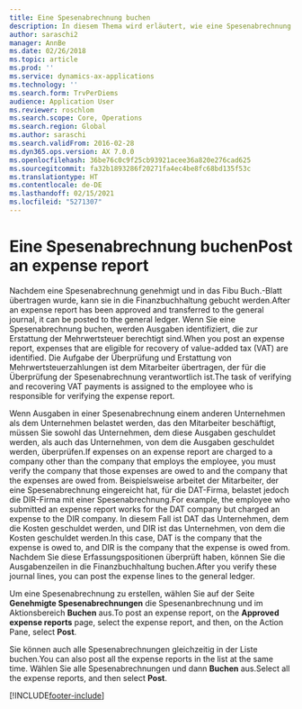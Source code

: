 ```yaml
---
title: Eine Spesenabrechnung buchen
description: In diesem Thema wird erläutert, wie eine Spesenabrechnung in die Finanzbuchhaltung gebucht wird.
author: saraschi2
manager: AnnBe
ms.date: 02/26/2018
ms.topic: article
ms.prod: ''
ms.service: dynamics-ax-applications
ms.technology: ''
ms.search.form: TrvPerDiems
audience: Application User
ms.reviewer: roschlom
ms.search.scope: Core, Operations
ms.search.region: Global
ms.author: saraschi
ms.search.validFrom: 2016-02-28
ms.dyn365.ops.version: AX 7.0.0
ms.openlocfilehash: 36be76c0c9f25cb93921acee36a820e276cad625
ms.sourcegitcommit: fa32b1893286f20271fa4ec4be8fc68bd135f53c
ms.translationtype: HT
ms.contentlocale: de-DE
ms.lasthandoff: 02/15/2021
ms.locfileid: "5271307"
---
```

# <a name="post-an-expense-report"></a><span data-ttu-id="49241-103">Eine Spesenabrechnung buchen</span><span class="sxs-lookup"><span data-stu-id="49241-103">Post an expense report</span></span>

<span data-ttu-id="49241-104">Nachdem eine Spesenabrechnung genehmigt und in das Fibu Buch.-Blatt übertragen wurde, kann sie in die Finanzbuchhaltung gebucht werden.</span><span class="sxs-lookup"><span data-stu-id="49241-104">After an expense report has been approved and transferred to the general journal, it can be posted to the general ledger.</span></span> <span data-ttu-id="49241-105">Wenn Sie eine Spesenabrechnung buchen, werden Ausgaben identifiziert, die zur Erstattung der Mehrwertsteuer berechtigt sind.</span><span class="sxs-lookup"><span data-stu-id="49241-105">When you post an expense report, expenses that are eligible for recovery of value-added tax (VAT) are identified.</span></span> <span data-ttu-id="49241-106">Die Aufgabe der Überprüfung und Erstattung von Mehrwertsteuerzahlungen ist dem Mitarbeiter übertragen, der für die Überprüfung der Spesenabrechnung verantwortlich ist.</span><span class="sxs-lookup"><span data-stu-id="49241-106">The task of verifying and recovering VAT payments is assigned to the employee who is responsible for verifying the expense report.</span></span>

<span data-ttu-id="49241-107">Wenn Ausgaben in einer Spesenabrechnung einem anderen Unternehmen als dem Unternehmen belastet werden, das den Mitarbeiter beschäftigt, müssen Sie sowohl das Unternehmen, dem diese Ausgaben geschuldet werden, als auch das Unternehmen, von dem die Ausgaben geschuldet werden, überprüfen.</span><span class="sxs-lookup"><span data-stu-id="49241-107">If expenses on an expense report are charged to a company other than the company that employs the employee, you must verify the company that those expenses are owed to and the company that the expenses are owed from.</span></span> <span data-ttu-id="49241-108">Beispielsweise arbeitet der Mitarbeiter, der eine Spesenabrechnung eingereicht hat, für die DAT-Firma, belastet jedoch die DIR-Firma mit einer Spesenabrechnung.</span><span class="sxs-lookup"><span data-stu-id="49241-108">For example, the employee who submitted an expense report works for the DAT company but charged an expense to the DIR company.</span></span> <span data-ttu-id="49241-109">In diesem Fall ist DAT das Unternehmen, dem die Kosten geschuldet werden, und DIR ist das Unternehmen, von dem die Kosten geschuldet werden.</span><span class="sxs-lookup"><span data-stu-id="49241-109">In this case, DAT is the company that the expense is owed to, and DIR is the company that the expense is owed from.</span></span> <span data-ttu-id="49241-110">Nachdem Sie diese Erfassungspositionen überprüft haben, können Sie die Ausgabenzeilen in die Finanzbuchhaltung buchen.</span><span class="sxs-lookup"><span data-stu-id="49241-110">After you verify these journal lines, you can post the expense lines to the general ledger.</span></span>

<span data-ttu-id="49241-111">Um eine Spesenabrechnung zu erstellen, wählen Sie auf der Seite **Genehmigte Spesenabrechnungen** die Spesenanbrechnung und im Aktionsbereich **Buchen** aus.</span><span class="sxs-lookup"><span data-stu-id="49241-111">To post an expense report, on the **Approved expense reports** page, select the expense report, and then, on the Action Pane, select **Post**.</span></span>

<span data-ttu-id="49241-112">Sie können auch alle Spesenabrechnungen gleichzeitig in der Liste buchen.</span><span class="sxs-lookup"><span data-stu-id="49241-112">You can also post all the expense reports in the list at the same time.</span></span> <span data-ttu-id="49241-113">Wählen Sie alle Spesenabrechnungen und dann **Buchen** aus.</span><span class="sxs-lookup"><span data-stu-id="49241-113">Select all the expense reports, and then select **Post**.</span></span>


[!INCLUDE[footer-include](../includes/footer-banner.md)]